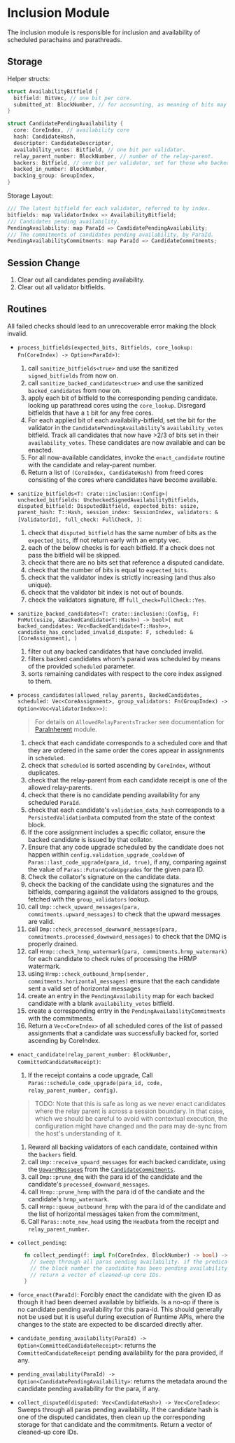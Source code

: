 # Inclusion Module

The inclusion module is responsible for inclusion and availability of scheduled parachains and parathreads.

## Storage

Helper structs:

```rust
struct AvailabilityBitfield {
  bitfield: BitVec, // one bit per core.
  submitted_at: BlockNumber, // for accounting, as meaning of bits may change over time.
}

struct CandidatePendingAvailability {
  core: CoreIndex, // availability core
  hash: CandidateHash,
  descriptor: CandidateDescriptor,
  availability_votes: Bitfield, // one bit per validator.
  relay_parent_number: BlockNumber, // number of the relay-parent.
  backers: Bitfield, // one bit per validator, set for those who backed the candidate.
  backed_in_number: BlockNumber,
  backing_group: GroupIndex,
}
```

Storage Layout:

```rust
/// The latest bitfield for each validator, referred to by index.
bitfields: map ValidatorIndex => AvailabilityBitfield;
/// Candidates pending availability.
PendingAvailability: map ParaId => CandidatePendingAvailability;
/// The commitments of candidates pending availability, by ParaId.
PendingAvailabilityCommitments: map ParaId => CandidateCommitments;
```

## Session Change

1. Clear out all candidates pending availability.
1. Clear out all validator bitfields.

## Routines

All failed checks should lead to an unrecoverable error making the block invalid.

* `process_bitfields(expected_bits, Bitfields, core_lookup: Fn(CoreIndex) -> Option<ParaId>)`:
  1. call `sanitize_bitfields<true>` and use the sanitized `signed_bitfields` from now on.
  1. call `sanitize_backed_candidates<true>` and use the sanitized `backed_candidates` from now on.
  1. apply each bit of bitfield to the corresponding pending candidate. looking up parathread cores using the `core_lookup`. Disregard bitfields that have a `1` bit for any free cores.
  1. For each applied bit of each availability-bitfield, set the bit for the validator in the `CandidatePendingAvailability`'s `availability_votes` bitfield. Track all candidates that now have >2/3 of bits set in their `availability_votes`. These candidates are now available and can be enacted.
  1. For all now-available candidates, invoke the `enact_candidate` routine with the candidate and relay-parent number.
  1. Return a list of `(CoreIndex, CandidateHash)` from freed cores consisting of the cores where candidates have become available.
* `sanitize_bitfields<T: crate::inclusion::Config>(
    unchecked_bitfields: UncheckedSignedAvailabilityBitfields,
    disputed_bitfield: DisputedBitfield,
    expected_bits: usize,
    parent_hash: T::Hash,
    session_index: SessionIndex,
    validators: &[ValidatorId],
    full_check: FullCheck,
  )`:
  1. check that `disputed_bitfield` has the same number of bits as the `expected_bits`, iff not return early with an empty vec.
  1. each of the below checks is for each bitfield. If a check does not pass the bitfield will be skipped.
  1. check that there are no bits set that reference a disputed candidate.
  1. check that the number of bits is equal to `expected_bits`.
  1. check that the validator index is strictly increasing (and thus also unique).
  1. check that the validator bit index is not out of bounds.
  1. check the validators signature, iff `full_check=FullCheck::Yes`.

* `sanitize_backed_candidates<T: crate::inclusion::Config, F: FnMut(usize, &BackedCandidate<T::Hash>) -> bool>(
    mut backed_candidates: Vec<BackedCandidate<T::Hash>>,
    candidate_has_concluded_invalid_dispute: F,
    scheduled: &[CoreAssignment],
  ) `
  1. filter out any backed candidates that have concluded invalid.
  1. filters backed candidates whom's paraid was scheduled by means of the provided `scheduled` parameter.
  1. sorts remaining candidates with respect to the core index assigned to them.

* `process_candidates(allowed_relay_parents, BackedCandidates, scheduled: Vec<CoreAssignment>, group_validators: Fn(GroupIndex) -> Option<Vec<ValidatorIndex>>)`:
    > For details on `AllowedRelayParentsTracker` see documentation for [ParaInherent](./parainherent.md) module.
  1. check that each candidate corresponds to a scheduled core and that they are ordered in the same order the cores appear in assignments in `scheduled`.
  1. check that `scheduled` is sorted ascending by `CoreIndex`, without duplicates.
  1. check that the relay-parent from each candidate receipt is one of the allowed relay-parents.
  1. check that there is no candidate pending availability for any scheduled `ParaId`.
  1. check that each candidate's `validation_data_hash` corresponds to a `PersistedValidationData` computed from the state of the context block.
  1. If the core assignment includes a specific collator, ensure the backed candidate is issued by that collator.
  1. Ensure that any code upgrade scheduled by the candidate does not happen within `config.validation_upgrade_cooldown` of `Paras::last_code_upgrade(para_id, true)`, if any, comparing against the value of `Paras::FutureCodeUpgrades` for the given para ID.
  1. Check the collator's signature on the candidate data.
  1. check the backing of the candidate using the signatures and the bitfields, comparing against the validators assigned to the groups, fetched with the `group_validators` lookup.
  1. call `Ump::check_upward_messages(para, commitments.upward_messages)` to check that the upward messages are valid.
  1. call `Dmp::check_processed_downward_messages(para, commitments.processed_downward_messages)` to check that the DMQ is properly drained.
  1. call `Hrmp::check_hrmp_watermark(para, commitments.hrmp_watermark)` for each candidate to check rules of processing the HRMP watermark.
  1. using `Hrmp::check_outbound_hrmp(sender, commitments.horizontal_messages)` ensure that the each candidate sent a valid set of horizontal messages
  1. create an entry in the `PendingAvailability` map for each backed candidate with a blank `availability_votes` bitfield.
  1. create a corresponding entry in the `PendingAvailabilityCommitments` with the commitments.
  1. Return a `Vec<CoreIndex>` of all scheduled cores of the list of passed assignments that a candidate was successfully backed for, sorted ascending by CoreIndex.
* `enact_candidate(relay_parent_number: BlockNumber, CommittedCandidateReceipt)`:
  1. If the receipt contains a code upgrade, Call `Paras::schedule_code_upgrade(para_id, code, relay_parent_number, config)`.
    > TODO: Note that this is safe as long as we never enact candidates where the relay parent is across a session boundary. In that case, which we should be careful to avoid with contextual execution, the configuration might have changed and the para may de-sync from the host's understanding of it.
  1. Reward all backing validators of each candidate, contained within the `backers` field.
  1. call `Ump::receive_upward_messages` for each backed candidate, using the [`UpwardMessage`s](../types/messages.md#upward-message) from the [`CandidateCommitments`](../types/candidate.md#candidate-commitments).
  1. call `Dmp::prune_dmq` with the para id of the candidate and the candidate's `processed_downward_messages`.
  1. call `Hrmp::prune_hrmp` with the para id of the candiate and the candidate's `hrmp_watermark`.
  1. call `Hrmp::queue_outbound_hrmp` with the para id of the candidate and the list of horizontal messages taken from the commitment,
  1. Call `Paras::note_new_head` using the `HeadData` from the receipt and `relay_parent_number`.

* `collect_pending`:

  ```rust
    fn collect_pending(f: impl Fn(CoreIndex, BlockNumber) -> bool) -> Vec<CoreIndex> {
      // sweep through all paras pending availability. if the predicate returns true, when given the core index and
      // the block number the candidate has been pending availability since, then clean up the corresponding storage for that candidate and the commitments.
      // return a vector of cleaned-up core IDs.
    }
  ```
* `force_enact(ParaId)`: Forcibly enact the candidate with the given ID as though it had been deemed available by bitfields. Is a no-op if there is no candidate pending availability for this para-id. This should generally not be used but it is useful during execution of Runtime APIs, where the changes to the state are expected to be discarded directly after.
* `candidate_pending_availability(ParaId) -> Option<CommittedCandidateReceipt>`: returns the `CommittedCandidateReceipt` pending availability for the para provided, if any.
* `pending_availability(ParaId) -> Option<CandidatePendingAvailability>`: returns the metadata around the candidate pending availability for the para, if any.
* `collect_disputed(disputed: Vec<CandidateHash>) -> Vec<CoreIndex>`: Sweeps through all paras pending availability. If the candidate hash is one of the disputed candidates, then clean up the corresponding storage for that candidate and the commitments. Return a vector of cleaned-up core IDs.
